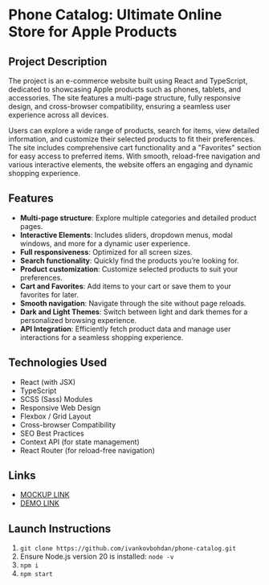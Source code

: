 # Phone Catalog: Ultimate Online Store for Apple Products

## Project Description
The project is an e-commerce website built using React and TypeScript, dedicated to showcasing Apple products such as phones, tablets, and accessories. The site features a multi-page structure, fully responsive design, and cross-browser compatibility, ensuring a seamless user experience across all devices.

Users can explore a wide range of products, search for items, view detailed information, and customize their selected products to fit their preferences. The site includes comprehensive cart functionality and a "Favorites" section for easy access to preferred items. With smooth, reload-free navigation and various interactive elements, the website offers an engaging and dynamic shopping experience.

## Features

- **Multi-page structure**: Explore multiple categories and detailed product pages.
- **Interactive Elements**: Includes sliders, dropdown menus, modal windows, and more for a dynamic user experience.
- **Full responsiveness**: Optimized for all screen sizes.
- **Search functionality**: Quickly find the products you’re looking for.
- **Product customization**: Customize selected products to suit your preferences.
- **Cart and Favorites**: Add items to your cart or save them to your favorites for later.
- **Smooth navigation**: Navigate through the site without page reloads.
- **Dark and Light Themes**: Switch between light and dark themes for a personalized browsing experience.
- **API Integration**: Efficiently fetch product data and manage user interactions for a seamless shopping experience.
  
## Technologies Used

- React (with JSX)
- TypeScript
- SCSS (Sass) Modules
- Responsive Web Design
- Flexbox / Grid Layout
- Cross-browser Compatibility
- SEO Best Practices
- Context API (for state management)
- React Router (for reload-free navigation)

## Links
- [MOCKUP LINK](https://www.figma.com/design/BUusqCIMAWALqfBahnyIiH/Phone-catalog-(V2)-Original-Dark)
- [DEMO LINK](https://ivankovbohdan.github.io/phone-catalog/)

## Launch Instructions
1. `git clone https://github.com/ivankovbohdan/phone-catalog.git`
2. Ensure Node.js version 20 is installed: `node -v`
3. `npm i`
4. `npm start`

